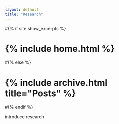 ```yaml
---
layout: default
title: "Research"
---
```


#{% if site.show_excerpts %}
# {% include home.html %}
#{% else %}
#  {% include archive.html title="Posts" %}
#{% endif %}

introduce research

